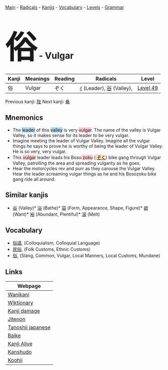 <style> bigfont {font-size: 100px}</style>
[Main](../README.md) -
[Radicals](../radicals.md) -
[Kanjis](../kanjis.md) -
[Vocabulary](../vocabulary.md) -
[Levels](../levels.md) -
[Grammar](../grammar.md)
# <bigfont> 俗</bigfont> - Vulgar 

| Kanji | Meanings | Reading | Radicals | Level |
| --- | --- | --- | --- | --- |
| 俗 | Vulgar | ぞく | [ｲ](../radicals/ｲ.md) (Leader), [谷](../radicals/谷.md) (Valley),  | [Level 49](../levels/wk_level49.md) |

Previous kanji: [陛](陛.md) Next kanji: [桑](桑.md) 

## Mnemonics
 * The <span style="background-color:#ADD8E6"> leader</span> of this <span style="background-color:#ADD8E6"> valley</span> is very <span style="background-color:#ffcccb"> vulgar</span>. The name of the valley is Vulgar Valley, so it makes sense for its leader to be very vulgar.
* Imagine meeting the leader of Vulgar Valley. Imagine all the vulgar things he says to prove he is worthy of being the leader of Vulgar Valley. He is so very, very vulgar.
* This <span style="background-color:#ffcccb"> vulgar</span> leader leads his Boso<span style="background-color:#ffcccb"> zoku</span> (<span style="background-color:#fed8b1"> [ぞく](https://jisho.org/search/ぞく)</span>) bike gang through Vulgar Valley, patrolling the area and spreading vulgarity as he goes.
* Hear the motorcycles rev and purr as they carouse the Vulgar Valley. Hear the leader screaming vulgar things as he and his Bosozoku bike gang ride all around.


## Similar kanjis
 * [谷](谷.md) (Valley)* [浴](浴.md) (Bathe)* [容](容.md) (Form, Appearance, Shape, Figure)* [欲](欲.md) (Want)* [裕](裕.md) (Abundant, Plentiful)* [溶](溶.md) (Melt)


## Vocabulary
 * [俗語](../vocabulary/俗.md), (Colloquialism, Colloquial Language)
* [民俗](../vocabulary/俗.md), (Folk Customs, Ethnic Customs)
* [俗](../vocabulary/俗.md), (Slang, Common, Vulgar, Local Manners, Local Customs, Mundane)



## Links 

| Webpage |
| --- |
| [Wanikani          ](https://www.wanikani.com/kanji/俗) |
| [Wiktionary        ](https://en.wiktionary.org/wiki/俗) |
| [Kanji damage      ](http://www.kanjidamage.com/kanji/search?utf8=✓&q=俗) |
| [Jitenon           ](https://jitenon.com/kanji/俗) |
| [Tanoshii japanese ](https://www.tanoshiijapanese.com/dictionary/kanji.cfm?k=俗) |
| [Baike             ](https://baike.baidu.com/item/俗) |
| [Kanji Alive       ](https://app.kanjialive.com/俗) |
| [Kanshudo          ](https://www.kanshudo.com/searchmn?q=俗) |
| [Koohii            ](https://kanji.koohii.com/study/kanji/俗) |
